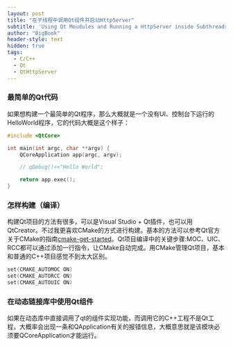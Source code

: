 ```yaml
---
layout: post
title: "在子线程中调用Qt组件并启动HttpServer"
subtitle: 'Using Qt Moudules and Running a HttpServer inside Subthreads'
author: "BigBook"
header-style: text
hidden: true
tags:
  - C/C++
  - Qt
  - QtHttpServer
---
```


### 最简单的Qt代码

如果想构建一个最简单的Qt程序，那么大概就是一个没有UI、控制台下运行的HelloWorld程序，它的代码大概是这个样子：

```cpp
#include <QtCore>

int main(int argc, char **argv) {
    QCoreApplication app(argc, argv);

    // qDebug()<<"Hello World";

    return app.exec();
}
```

### 怎样构建（编译）

构建Qt项目的方法有很多，可以是Visual Studio + Qt插件，也可以用QtCreator。不过我更喜欢CMake的方式进行构建。基本的方法可以参考Qt官方关于CMake的指南[cmake-get-started](https://doc.qt.io/qt-5/cmake-get-started.html)。Qt项目编译中的关键步骤:MOC、UIC、RCC都可以通过添加一行指令，让CMake自动完成。用CMake管理Qt项目，基本和普通的C++项目感觉不到太大区别。

```cpp
set(CMAKE_AUTOMOC ON)
set(CMAKE_AUTORCC ON)
set(CMAKE_AUTOUIC ON)
```

### 在动态链接库中使用Qt组件

如果在动态库中直接调用了qt的组件实现功能，而调用它的C++工程不是Qt工程，大概率会出现一条和QApplication有关的报错信息，大概意思就是该模块必须要QCoreApplication才能运行。